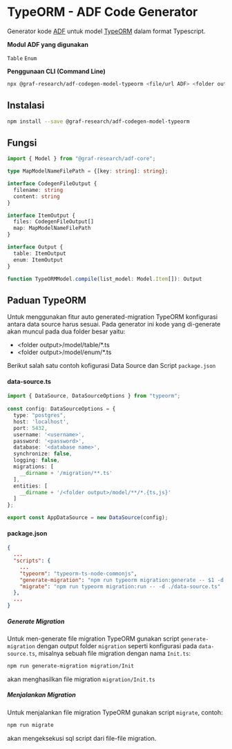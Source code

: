 # TypeORM - ADF Code Generator

Generator kode [ADF](https://github.com/Graf-Research/adf-core) untuk model [TypeORM](https://github.com/typeorm/typeorm) dalam format Typescript.

**Modul ADF yang digunakan**

`Table` `Enum`

**Penggunaan CLI (Command Line)**

```bash
npx @graf-research/adf-codegen-model-typeorm <file/url ADF> <folder output>
```

## Instalasi

```bash
npm install --save @graf-research/adf-codegen-model-typeorm
```

## Fungsi

```typescript
import { Model } from "@graf-research/adf-core";

type MapModelNameFilePath = {[key: string]: string};

interface CodegenFileOutput {
  filename: string
  content: string
}

interface ItemOutput {
  files: CodegenFileOutput[]
  map: MapModelNameFilePath
}

interface Output {
  table: ItemOutput
  enum: ItemOutput
}

function TypeORMModel.compile(list_model: Model.Item[]): Output
```

## Paduan TypeORM

Untuk menggunakan fitur auto generated-migration TypeORM konfigurasi antara data source harus sesuai. Pada generator ini kode yang di-generate akan muncul pada dua folder besar yaitu:
- &lt;folder output&gt;/model/table/*.ts
- &lt;folder output&gt;/model/enum/*.ts

Berikut salah satu contoh kofigurasi Data Source dan Script `package.json`

#### data-source.ts
```typescript
import { DataSource, DataSourceOptions } from "typeorm";
 
const config: DataSourceOptions = {
  type: "postgres",
  host: 'localhost',
  port: 5432,
  username: '<username>',
  password: '<password>',
  database: '<database name>',
  synchronize: false,
  logging: false,
  migrations: [
    __dirname + '/migration/**.ts'
  ],
  entities: [
    __dirname + '/<folder output>/model/**/*.{ts,js}'
  ]
};

export const AppDataSource = new DataSource(config);
```

#### package.json
```json
{
  ...
  "scripts": {
    ...
    "typeorm": "typeorm-ts-node-commonjs",
    "generate-migration": "npm run typeorm migration:generate -- $1 -d ./data-source.ts",
    "migrate": "npm run typeorm migration:run -- -d ./data-source.ts"
  },
  ...
}
```

##### Generate Migration

Untuk men-generate file migration TypeORM gunakan script `generate-migration` dengan output folder `migration` seperti konfigurasi pada `data-source.ts`, misalnya sebuah file migration dengan nama `Init.ts`:

```bash
npm run generate-migration migration/Init
```

akan menghasilkan file migration `migration/Init.ts`

##### Menjalankan Migration

Untuk menjalankan file migration TypeORM gunakan script `migrate`, contoh:

```bash
npm run migrate
```

akan mengeksekusi sql script dari file-file migration.
